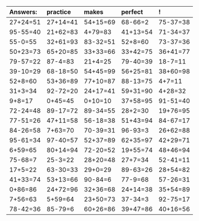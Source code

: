 | Answers: | practice | makes | perfect | ! |
| :--- | :--- | :--- | :--- | :--- |
| 27+24=51 | 27+14=41 | 54+15=69 | 68-66=2 | 75-37=38 | 
| 95-55=40 | 21+62=83 | 4+79=83 | 41+13=54 | 71-34=37 | 
| 55-0=55 | 32+61=93 | 83-32=51 | 52+8=60 | 73-37=36 | 
| 50+23=73 | 65+20=85 | 33+33=66 | 33+42=75 | 36+41=77 | 
| 79-57=22 | 87-4=83 | 21+4=25 | 79-40=39 | 18-7=11 | 
| 39-10=29 | 68-18=50 | 54+45=99 | 56+25=81 | 38+60=98 | 
| 52+8=60 | 53+36=89 | 77+10=87 | 88-13=75 | 4+7=11 | 
| 31+3=34 | 92-72=20 | 24+17=41 | 59+31=90 | 4+28=32 | 
| 9+8=17 | 0+45=45 | 0+10=10 | 37+58=95 | 91-51=40 | 
| 72-24=48 | 89-17=72 | 89-34=55 | 28+2=30 | 19+76=95 | 
| 77-51=26 | 47+11=58 | 56-18=38 | 51+43=94 | 84-67=17 | 
| 84-26=58 | 7+63=70 | 70-39=31 | 96-93=3 | 26+62=88 | 
| 95-61=34 | 97-40=57 | 52+37=89 | 62+35=97 | 42+29=71 | 
| 6+59=65 | 80+14=94 | 72-20=52 | 19+55=74 | 48+46=94 | 
| 75-68=7 | 25-3=22 | 28+20=48 | 27+7=34 | 52-41=11 | 
| 17+5=22 | 63-30=33 | 29+0=29 | 89-63=26 | 28+54=82 | 
| 41+33=74 | 53+13=66 | 90-84=6 | 77-9=68 | 57-26=31 | 
| 0+86=86 | 24+72=96 | 32+36=68 | 24+14=38 | 35+54=89 | 
| 7+56=63 | 5+59=64 | 23+50=73 | 37-34=3 | 92-75=17 | 
| 78-42=36 | 85-79=6 | 60+26=86 | 39+47=86 | 40+16=56 | 
